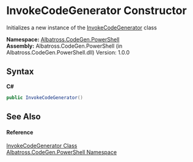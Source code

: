 # InvokeCodeGenerator Constructor 
 

Initializes a new instance of the <a href="5DFAD4E0.md">InvokeCodeGenerator</a> class

**Namespace:**&nbsp;<a href="73820E42.md">Albatross.CodeGen.PowerShell</a><br />**Assembly:**&nbsp;Albatross.CodeGen.PowerShell (in Albatross.CodeGen.PowerShell.dll) Version: 1.0.0

## Syntax

**C#**<br />
``` C#
public InvokeCodeGenerator()
```


## See Also


#### Reference
<a href="5DFAD4E0.md">InvokeCodeGenerator Class</a><br /><a href="73820E42.md">Albatross.CodeGen.PowerShell Namespace</a><br />